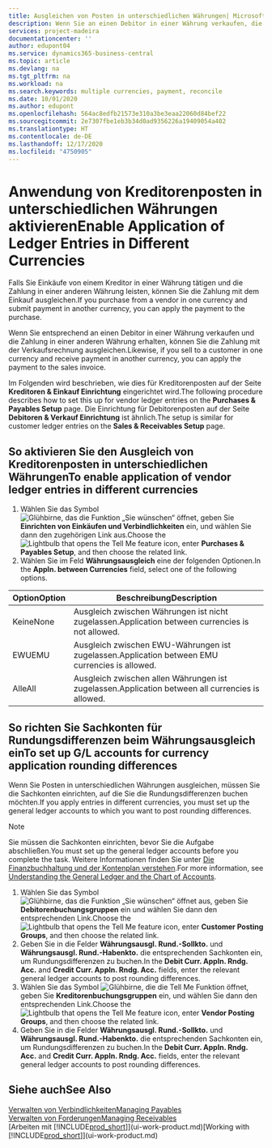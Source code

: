 ```yaml
---
title: Ausgleichen von Posten in unterschiedlichen Währungen| Microsoft Docs
description: Wenn Sie an einen Debitor in einer Währung verkaufen, die Zahlung jedoch in einer anderen Währung erfolgt, kann die Rechnung mit der Zahlung ausgeglichen werden.
services: project-madeira
documentationcenter: ''
author: edupont04
ms.service: dynamics365-business-central
ms.topic: article
ms.devlang: na
ms.tgt_pltfrm: na
ms.workload: na
ms.search.keywords: multiple currencies, payment, reconcile
ms.date: 10/01/2020
ms.author: edupont
ms.openlocfilehash: 564ac8edfb21573e310a3be3eaa22060d84bef22
ms.sourcegitcommit: 2e7307fbe1eb3b34d0ad9356226a19409054a402
ms.translationtype: HT
ms.contentlocale: de-DE
ms.lasthandoff: 12/17/2020
ms.locfileid: "4750905"
---
```

# <a name="enable-application-of-ledger-entries-in-different-currencies"></a><span data-ttu-id="e07bf-103">Anwendung von Kreditorenposten in unterschiedlichen Währungen aktivieren</span><span class="sxs-lookup"><span data-stu-id="e07bf-103">Enable Application of Ledger Entries in Different Currencies</span></span>
<span data-ttu-id="e07bf-104">Falls Sie Einkäufe von einem Kreditor in einer Währung tätigen und die Zahlung in einer anderen Währung leisten, können Sie die Zahlung mit dem Einkauf ausgleichen.</span><span class="sxs-lookup"><span data-stu-id="e07bf-104">If you purchase from a vendor in one currency and submit payment in another currency, you can apply the payment to the purchase.</span></span>

<span data-ttu-id="e07bf-105">Wenn Sie entsprechend an einen Debitor in einer Währung verkaufen und die Zahlung in einer anderen Währung erhalten, können Sie die Zahlung mit der Verkaufsrechnung ausgleichen.</span><span class="sxs-lookup"><span data-stu-id="e07bf-105">Likewise, if you sell to a customer in one currency and receive payment in another currency, you can apply the payment to the sales invoice.</span></span>

<span data-ttu-id="e07bf-106">Im Folgenden wird beschrieben, wie dies für Kreditorenposten auf der Seite **Kreditoren & Einkauf Einrichtung** eingerichtet wird.</span><span class="sxs-lookup"><span data-stu-id="e07bf-106">The following procedure describes how to set this up for vendor ledger entries on the **Purchases & Payables Setup** page.</span></span> <span data-ttu-id="e07bf-107">Die Einrichtung für Debitorenposten auf der Seite **Debitoren & Verkauf Einrichtung** ist ähnlich.</span><span class="sxs-lookup"><span data-stu-id="e07bf-107">The setup is similar for customer ledger entries on the **Sales & Receivables Setup** page.</span></span>

## <a name="to-enable-application-of-vendor-ledger-entries-in-different-currencies"></a><span data-ttu-id="e07bf-108">So aktivieren Sie den Ausgleich von Kreditorenposten in unterschiedlichen Währungen</span><span class="sxs-lookup"><span data-stu-id="e07bf-108">To enable application of vendor ledger entries in different currencies</span></span>
1. <span data-ttu-id="e07bf-109">Wählen Sie das Symbol ![Glühbirne, das die Funktion „Sie wünschen“ öffnet](media/ui-search/search_small.png "Sagen Sie mir, was Sie tun wollen"), geben Sie **Einrichten von Einkäufen und Verbindlichkeiten** ein, und wählen Sie dann den zugehörigen Link aus.</span><span class="sxs-lookup"><span data-stu-id="e07bf-109">Choose the ![Lightbulb that opens the Tell Me feature](media/ui-search/search_small.png "Tell me what you want to do") icon, enter **Purchases & Payables Setup**, and then choose the related link.</span></span>
2. <span data-ttu-id="e07bf-110">Wählen Sie im Feld **Währungsausgleich** eine der folgenden Optionen.</span><span class="sxs-lookup"><span data-stu-id="e07bf-110">In the **Appln. between Currencies** field, select one of the following options.</span></span>

| <span data-ttu-id="e07bf-111">Option</span><span class="sxs-lookup"><span data-stu-id="e07bf-111">Option</span></span> | <span data-ttu-id="e07bf-112">Beschreibung</span><span class="sxs-lookup"><span data-stu-id="e07bf-112">Description</span></span> |
| --- | --- |
| <span data-ttu-id="e07bf-113">Keine</span><span class="sxs-lookup"><span data-stu-id="e07bf-113">None</span></span> |<span data-ttu-id="e07bf-114">Ausgleich zwischen Währungen ist nicht zugelassen.</span><span class="sxs-lookup"><span data-stu-id="e07bf-114">Application between currencies is not allowed.</span></span> |
| <span data-ttu-id="e07bf-115">EWU</span><span class="sxs-lookup"><span data-stu-id="e07bf-115">EMU</span></span> |<span data-ttu-id="e07bf-116">Ausgleich zwischen EWU-Währungen ist zugelassen.</span><span class="sxs-lookup"><span data-stu-id="e07bf-116">Application between EMU currencies is allowed.</span></span> |
| <span data-ttu-id="e07bf-117">Alle</span><span class="sxs-lookup"><span data-stu-id="e07bf-117">All</span></span> |<span data-ttu-id="e07bf-118">Ausgleich zwischen allen Währungen ist zugelassen.</span><span class="sxs-lookup"><span data-stu-id="e07bf-118">Application between all currencies is allowed.</span></span> |

## <a name="to-set-up-gl-accounts-for-currency-application-rounding-differences"></a><span data-ttu-id="e07bf-119">So richten Sie Sachkonten für Rundungsdifferenzen beim Währungsausgleich ein</span><span class="sxs-lookup"><span data-stu-id="e07bf-119">To set up G/L accounts for currency application rounding differences</span></span>  
<span data-ttu-id="e07bf-120">Wenn Sie Posten in unterschiedlichen Währungen ausgleichen, müssen Sie die Sachkonten einrichten, auf die Sie die Rundungsdifferenzen buchen möchten.</span><span class="sxs-lookup"><span data-stu-id="e07bf-120">If you apply entries in different currencies, you must set up the general ledger accounts to which you want to post rounding differences.</span></span>  

> [!NOTE]  
>  <span data-ttu-id="e07bf-121">Sie müssen die Sachkonten einrichten, bevor Sie die Aufgabe abschließen.</span><span class="sxs-lookup"><span data-stu-id="e07bf-121">You must set up the general ledger accounts before you complete the task.</span></span> <span data-ttu-id="e07bf-122">Weitere Informationen finden Sie unter [Die Finanzbuchhaltung und der Kontenplan verstehen](finance-general-ledger.md).</span><span class="sxs-lookup"><span data-stu-id="e07bf-122">For more information, see [Understanding the General Ledger and the Chart of Accounts](finance-general-ledger.md).</span></span>

1. <span data-ttu-id="e07bf-123">Wählen Sie das Symbol ![Glühbirne, das die Funktion „Sie wünschen“ öffnet](media/ui-search/search_small.png "Sagen Sie mir, was Sie tun wollen") aus, geben Sie **Debitorenbuchungsgruppen** ein und wählen Sie dann den entsprechenden Link.</span><span class="sxs-lookup"><span data-stu-id="e07bf-123">Choose the ![Lightbulb that opens the Tell Me feature](media/ui-search/search_small.png "Tell me what you want to do") icon, enter **Customer Posting Groups**, and then choose the related link.</span></span>  
2. <span data-ttu-id="e07bf-124">Geben Sie in die Felder **Währungsausgl. Rund.-Sollkto.** und **Währungsausgl. Rund.-Habenkto.** die entsprechenden Sachkonten ein, um Rundungsdifferenzen zu buchen.</span><span class="sxs-lookup"><span data-stu-id="e07bf-124">In the **Debit Curr. Appln. Rndg. Acc.** and **Credit Curr. Appln. Rndg. Acc.** fields, enter the relevant general ledger accounts to post rounding differences.</span></span>  
3. <span data-ttu-id="e07bf-125">Wählen Sie das Symbol ![Glühbirne, die die Tell Me Funktion öffnet](media/ui-search/search_small.png "Was möchten Sie tun?"), geben Sie **Kreditorenbuchungsgruppen** ein, und wählen Sie dann den entsprechenden Link.</span><span class="sxs-lookup"><span data-stu-id="e07bf-125">Choose the ![Lightbulb that opens the Tell Me feature](media/ui-search/search_small.png "Tell me what you want to do") icon, enter **Vendor Posting Groups**, and then choose the related link.</span></span>  
4. <span data-ttu-id="e07bf-126">Geben Sie in die Felder **Währungsausgl. Rund.-Sollkto.** und **Währungsausgl. Rund.-Habenkto.** die entsprechenden Sachkonten ein, um Rundungsdifferenzen zu buchen.</span><span class="sxs-lookup"><span data-stu-id="e07bf-126">In the **Debit Curr. Appln. Rndg. Acc.** and **Credit Curr. Appln. Rndg. Acc.** fields, enter the relevant general ledger accounts to post rounding differences.</span></span>  

## <a name="see-also"></a><span data-ttu-id="e07bf-127">Siehe auch</span><span class="sxs-lookup"><span data-stu-id="e07bf-127">See Also</span></span>
[<span data-ttu-id="e07bf-128">Verwalten von Verbindlichkeiten</span><span class="sxs-lookup"><span data-stu-id="e07bf-128">Managing Payables</span></span>](payables-manage-payables.md)  
[<span data-ttu-id="e07bf-129">Verwalten von Forderungen</span><span class="sxs-lookup"><span data-stu-id="e07bf-129">Managing Receivables</span></span>](receivables-manage-receivables.md)  
<span data-ttu-id="e07bf-130">[Arbeiten mit [!INCLUDE[prod_short](includes/prod_short.md)]](ui-work-product.md)</span><span class="sxs-lookup"><span data-stu-id="e07bf-130">[Working with [!INCLUDE[prod_short](includes/prod_short.md)]](ui-work-product.md)</span></span>
